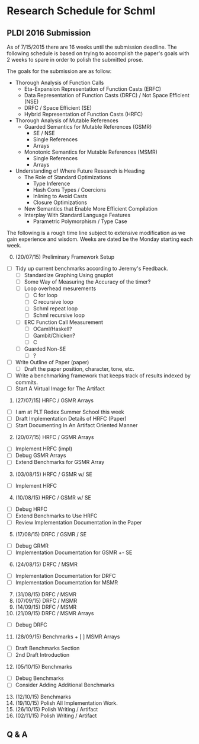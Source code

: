 # Research Schedule for Schml

## PLDI 2016 Submission

As of 7/15/2015 there are 16 weeks until the submission deadline.
The following schedule is based on trying to accomplish the paper's
goals with 2 weeks to spare in order to polish the submitted prose.

The goals for the submission are as follow:
+ Thorough Analysis of Function Calls
   + Eta-Expansion Representation of Function Casts (ERFC)
   + Data Representation of Function Casts (DRFC) / Not Space Efficient (NSE)
   + DRFC / Space Efficient (SE)
   + Hybrid Representation of Function Casts (HRFC)
+ Thorough Analysis of Mutable References
   + Guarded Semantics for Mutable References (GSMR)
      + SE / NSE
      + Single References
      + Arrays
   + Monotonic Semantics for Mutable References (MSMR)
      + Single References
      + Arrays
+ Understanding of Where Future Research is Heading
   + The Role of Standard Optimizations
      + Type Inference
      + Hash Cons Types / Coercions
      + Inlining to Avoid Casts
      + Closure Optimizations
   + New Semantics that Enable More Efficient Compilation
   + Interplay With Standard Language Features
      + Parametric Polymorphism / Type Case
   
The following is a rough time line subject to extensive modification
as we gain experience and wisdom. Weeks are dated be the Monday
starting each week.

0.  (20/07/15) Preliminary Framework Setup
   + [ ] Tidy up current benchmarks according to Jeremy's Feedback. 
      + [ ] Standardize Graphing Using gnuplot
      + [ ] Some Way of Measuring the Accuracy of the timer?
      + [ ] Loop overhead mesurements
         + [ ] C for loop
         + [ ] C recursive loop
         + [ ] Schml repeat loop
         + [ ] Schml recursive loop
      + [ ] ERC Function Call Measurement
         + [ ] OCaml/Haskell?
         + [ ] Gambit/Chicken?
         + [ ] C
      + [ ] Guarded Non-SE
         + [ ] ?
   + [ ] Write Outline of Paper (paper)
      + [ ] Draft the paper position, character, tone, etc.
   + [ ] Write a benchmarking framework that keeps track of results
     indexed by commits.
   + [ ] Start A Virtual Image for The Artifact 
1.  (27/07/15) HRFC / GSMR Arrays 
   + [ ] I am at PLT Redex Summer School this week
   + [ ] Draft Implementation Details of HRFC (Paper)
   + [ ] Start Documenting In An Artifact Oriented Manner
2.  (20/07/15) HRFC / GSMR Arrays 
   + [ ] Implement HRFC (impl)
   + [ ] Debug GSMR Arrays
   + [ ] Extend Benchmarks for GSMR Array
3.  (03/08/15) HRFC / GSMR w/ SE
   + [ ] Implement HRFC
4.  (10/08/15) HRFC / GSMR w/ SE
   + [ ] Debug HRFC
   + [ ] Extend Benchmarks to Use HRFC
   + [ ] Review Implementation Documentation in the Paper
5.  (17/08/15) DRFC / GSMR / SE
   + [ ] Debug GRMR
   + [ ] Implementation Documentation for GSMR +- SE
6.  (24/08/15) DRFC / MSMR
   + [ ] Implementation Documentation for DRFC
   + [ ] Implementation Documentation for MSMR
7.  (31/08/15) DRFC / MSMR
8.  (07/09/15) DRFC / MSMR
9.  (14/09/15) DRFC / MSMR
10. (21/09/15) DRFC / MSMR Arrays
   + [ ] Debug DRFC
11. (28/09/15) Benchmarks + [ ] MSMR Arrays
   + [ ] Draft Benchmarks Section
   + [ ] 2nd Draft Introduction
12. (05/10/15) Benchmarks 
   + [ ] Debug Benchmarks
   + [ ] Consider Adding Additional Benchmarks
13. (12/10/15) Benchmarks
14. (19/10/15) Polish All Implementation Work.
15. (26/10/15) Polish Writing / Artifact
16. (02/11/15) Polish Writing / Artifact

## Q & A
